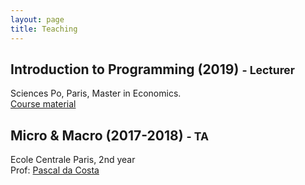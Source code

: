 ```yaml
---
layout: page
title: Teaching
---
```


## Introduction to Programming (2019) <small> - Lecturer </small>

Sciences Po, Paris, Master in Economics.  
[Course material](https://github.com/CMS27/IP2019)

## Micro & Macro (2017-2018) <small> - TA </small>

Ecole Centrale Paris, 2nd year  
Prof: [Pascal da Costa](https://scholar.google.fr/citations?user=TVsjYcRrvDEC&hl=fr)

